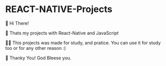 # REACT-NATIVE-Projects

👋 Hi There!


📱 Thats my projects with React-Native and JavaScript

👨‍💻 This projects was made for study, and pratice. You can use it for study too or for any other reason :)


👦 Thanky You! God Bleese you.
